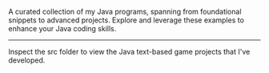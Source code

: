 A curated collection of my Java programs, spanning from foundational snippets to advanced projects. 
Explore and leverage these examples to enhance your Java coding skills. 

-----------------------------------------------------------------------------------

Inspect the src folder to view the Java text-based game projects that I've developed.
